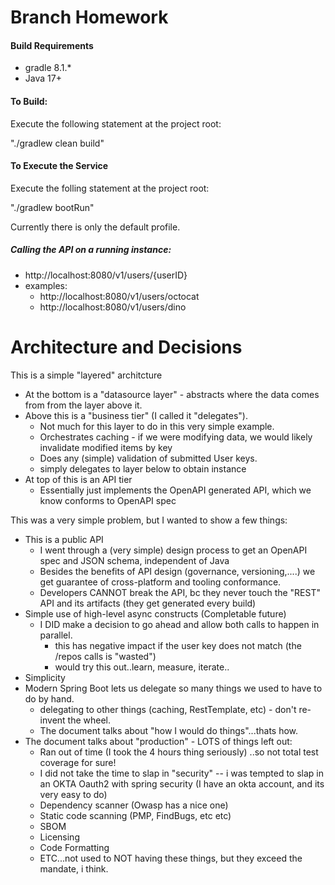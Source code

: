 # Branch Homework


#### Build Requirements

* gradle 8.1.*
* Java 17+

#### To Build:
Execute the following statement at the project root:

"./gradlew clean build"

#### To Execute the Service
Execute the folling statement at the project root:

"./gradlew bootRun"

Currently there is only the default profile.

##### Calling the API on a running instance:
* http://localhost:8080/v1/users/{userID}
* examples:
  * http://localhost:8080/v1/users/octocat
  * http://localhost:8080/v1/users/dino


# Architecture and Decisions

This is a simple "layered" architcture
* At the bottom is a "datasource layer" - abstracts where the data comes from from the layer above it.
* Above this is a "business tier" (I called it "delegates").
  * Not much for this layer to do in this very simple example.
  * Orchestrates caching - if we were modifying data, we would likely invalidate modified items by key
  * Does any (simple) validation of submitted User keys.
  * simply delegates to layer below to obtain instance
* At top of this is an API tier
  * Essentially just implements the OpenAPI generated API, which we know conforms to OpenAPI spec


This was a very simple problem, but I wanted to show a few things:
* This is a public API
  * I went through a (very simple) design process to get an OpenAPI spec and JSON schema, independent of Java
  * Besides the benefits of API design (governance, versioning,....) we get guarantee of cross-platform and tooling conformance.
  * Developers CANNOT break the API, bc they never touch the "REST" API and its artifacts (they get generated every build)
* Simple use of high-level async constructs (Completable future)
  * I DID make a decision to go ahead and allow both calls to happen in parallel.
    * this has negative impact if the user key does not match (the /repos calls is "wasted")
    * would try this out..learn, measure, iterate..
*  Simplicity
  * Modern Spring Boot lets us delegate so many things we used to have to do by hand.
    * delegating to other things (caching, RestTemplate, etc) - don't re-invent the wheel.
    * The document talks about "how I would do things"...thats how.
* The document talks about "production" - LOTS of things left out:
    * Ran out of time (I took the 4 hours thing seriously)  ..so not total test coverage for sure!
    * I did not take the time to slap in "security" -- i was tempted to slap in an OKTA Oauth2 with spring security (I have an okta account, and its very easy to do)
    * Dependency scanner (Owasp has a nice one)
    * Static  code scanning (PMP, FindBugs, etc etc)
    * SBOM
    * Licensing
    * Code Formatting
    * ETC...not used to NOT having these things, but they exceed the mandate, i think.

